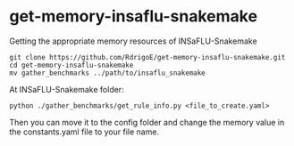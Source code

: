 # get-memory-insaflu-snakemake
Getting the appropriate memory resources of INSaFLU-Snakemake
```
git clone https://github.com/RdrigoE/get-memory-insaflu-snakemake.git
cd get-memory-insaflu-snakemake
mv gather_benchmarks ../path/to/insaflu_snakemake
```
At INSaFLU-Snakemake folder:
```
python ./gather_benchmarks/get_rule_info.py <file_to_create.yaml>
```

Then you can move it to the config folder and change the memory value in the constants.yaml file to your file name.

